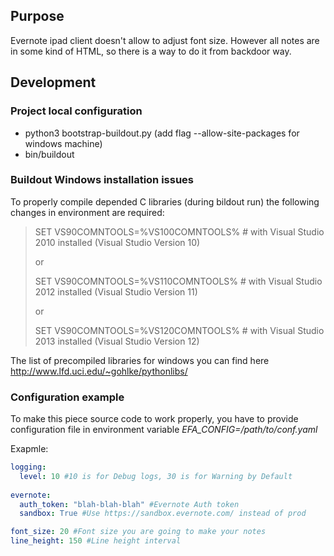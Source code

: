 ## Purpose
Evernote ipad client doesn't allow to adjust font size. However all notes are in some kind of HTML, so there is a way to do it from backdoor way.

## Development
### Project local configuration
* python3 bootstrap-buildout.py (add flag --allow-site-packages for windows machine)
* bin/buildout

### Buildout Windows installation issues
To properly compile depended C libraries (during bildout run) the following changes in environment are required:

> SET VS90COMNTOOLS=%VS100COMNTOOLS%  # with Visual Studio 2010 installed (Visual Studio Version 10)
>
> or
>
> SET VS90COMNTOOLS=%VS110COMNTOOLS%  # with Visual Studio 2012 installed (Visual Studio Version 11)
>
> or
>
> SET VS90COMNTOOLS=%VS120COMNTOOLS%  # with Visual Studio 2013 installed (Visual Studio Version 12)

The list of precompiled libraries for windows you can find here http://www.lfd.uci.edu/~gohlke/pythonlibs/


### Configuration example
To make this piece source code to work properly, you have to provide configuration file 
in environment variable *EFA_CONFIG=/path/to/conf.yaml*

Exapmle:
```yaml
logging:
  level: 10 #10 is for Debug logs, 30 is for Warning by Default
 
evernote:
  auth_token: "blah-blah-blah" #Evernote Auth token
  sandbox: True #Use https://sandbox.evernote.com/ instead of prod

font_size: 20 #Font size you are going to make your notes
line_height: 150 #Line height interval
```
